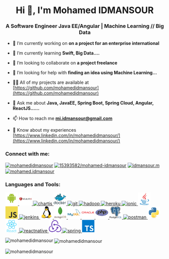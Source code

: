 <h1 align="center">Hi 👋, I'm Mohamed IDMANSOUR</h1>
<h3 align="center">A Software Engineer Java EE/Angular | Machine Learning // Big Data</h3>

- 🔭 I’m currently working on **on a project for an enterprise international**

- 🌱 I’m currently learning **Swift, Big Data....**

- 👯 I’m looking to collaborate on **a project freelance**

- 🤝 I’m looking for help with **finding an idea using Machine Learning...**

- 👨‍💻 All of my projects are available at [https://github.com/mohamedidmansour](https://github.com/mohamedidmansour)

- 💬 Ask me about **Java, JavaEE, Spring Boot, Spring Cloud, Angular, ReactJS......**

- 📫 How to reach me **mi.idmansour@gmail.com**

- 📄 Know about my experiences [https://www.linkedin.com/in/mohamedidmansour/](https://www.linkedin.com/in/mohamedidmansour/)

<h3 align="left">Connect with me:</h3>
<p align="left">
<a href="https://linkedin.com/in/mohamedidmansour" target="blank"><img align="center" src="https://cdn.jsdelivr.net/npm/simple-icons@3.0.1/icons/linkedin.svg" alt="mohamedidmansour" height="30" width="40" /></a>
<a href="https://stackoverflow.com/users/15393582/mohamed-idmansour" target="blank"><img align="center" src="https://cdn.jsdelivr.net/npm/simple-icons@3.0.1/icons/stackoverflow.svg" alt="15393582/mohamed-idmansour" height="30" width="40" /></a>
<a href="https://fb.com/idmansour.m" target="blank"><img align="center" src="https://cdn.jsdelivr.net/npm/simple-icons@3.0.1/icons/facebook.svg" alt="idmansour.m" height="30" width="40" /></a>
<a href="https://instagram.com/mohamed.idmansour" target="blank"><img align="center" src="https://cdn.jsdelivr.net/npm/simple-icons@3.0.1/icons/instagram.svg" alt="mohamed.idmansour" height="30" width="40" /></a>
</p>

<h3 align="left">Languages and Tools:</h3>
<p align="left"> <a href="https://developer.android.com" target="_blank"> <img src="https://raw.githubusercontent.com/devicons/devicon/master/icons/android/android-original-wordmark.svg" alt="android" width="40" height="40"/> </a> <a href="https://angular.io" target="_blank"> <img src="https://raw.githubusercontent.com/devicons/devicon/master/icons/angularjs/angularjs-original-wordmark.svg" alt="angularjs" width="40" height="40"/> </a> <a href="https://www.chartjs.org" target="_blank"> <img src="https://www.chartjs.org/media/logo-title.svg" alt="chartjs" width="40" height="40"/> </a> <a href="https://www.docker.com/" target="_blank"> <img src="https://raw.githubusercontent.com/devicons/devicon/master/icons/docker/docker-original-wordmark.svg" alt="docker" width="40" height="40"/> </a> <a href="https://git-scm.com/" target="_blank"> <img src="https://www.vectorlogo.zone/logos/git-scm/git-scm-icon.svg" alt="git" width="40" height="40"/> </a> <a href="https://hadoop.apache.org/" target="_blank"> <img src="https://www.vectorlogo.zone/logos/apache_hadoop/apache_hadoop-icon.svg" alt="hadoop" width="40" height="40"/> </a> <a href="https://heroku.com" target="_blank"> <img src="https://www.vectorlogo.zone/logos/heroku/heroku-icon.svg" alt="heroku" width="40" height="40"/> </a> <a href="https://ionicframework.com" target="_blank"> <img src="https://upload.wikimedia.org/wikipedia/commons/d/d1/Ionic_Logo.svg" alt="ionic" width="40" height="40"/> </a> <a href="https://www.java.com" target="_blank"> <img src="https://raw.githubusercontent.com/devicons/devicon/master/icons/java/java-original.svg" alt="java" width="40" height="40"/> </a> <a href="https://developer.mozilla.org/en-US/docs/Web/JavaScript" target="_blank"> <img src="https://raw.githubusercontent.com/devicons/devicon/master/icons/javascript/javascript-original.svg" alt="javascript" width="40" height="40"/> </a> <a href="https://www.jenkins.io" target="_blank"> <img src="https://www.vectorlogo.zone/logos/jenkins/jenkins-icon.svg" alt="jenkins" width="40" height="40"/> </a> <a href="https://www.linux.org/" target="_blank"> <img src="https://raw.githubusercontent.com/devicons/devicon/master/icons/linux/linux-original.svg" alt="linux" width="40" height="40"/> </a> <a href="https://www.mongodb.com/" target="_blank"> <img src="https://raw.githubusercontent.com/devicons/devicon/master/icons/mongodb/mongodb-original-wordmark.svg" alt="mongodb" width="40" height="40"/> </a> <a href="https://www.mysql.com/" target="_blank"> <img src="https://raw.githubusercontent.com/devicons/devicon/master/icons/mysql/mysql-original-wordmark.svg" alt="mysql" width="40" height="40"/> </a> <a href="https://www.oracle.com/" target="_blank"> <img src="https://raw.githubusercontent.com/devicons/devicon/master/icons/oracle/oracle-original.svg" alt="oracle" width="40" height="40"/> </a> <a href="https://www.php.net" target="_blank"> <img src="https://raw.githubusercontent.com/devicons/devicon/master/icons/php/php-original.svg" alt="php" width="40" height="40"/> </a> <a href="https://www.postgresql.org" target="_blank"> <img src="https://raw.githubusercontent.com/devicons/devicon/master/icons/postgresql/postgresql-original-wordmark.svg" alt="postgresql" width="40" height="40"/> </a> <a href="https://postman.com" target="_blank"> <img src="https://www.vectorlogo.zone/logos/getpostman/getpostman-icon.svg" alt="postman" width="40" height="40"/> </a> <a href="https://www.python.org" target="_blank"> <img src="https://raw.githubusercontent.com/devicons/devicon/master/icons/python/python-original.svg" alt="python" width="40" height="40"/> </a> <a href="https://reactjs.org/" target="_blank"> <img src="https://raw.githubusercontent.com/devicons/devicon/master/icons/react/react-original-wordmark.svg" alt="react" width="40" height="40"/> </a> <a href="https://reactnative.dev/" target="_blank"> <img src="https://reactnative.dev/img/header_logo.svg" alt="reactnative" width="40" height="40"/> </a> <a href="https://redux.js.org" target="_blank"> <img src="https://raw.githubusercontent.com/devicons/devicon/master/icons/redux/redux-original.svg" alt="redux" width="40" height="40"/> </a> <a href="https://spring.io/" target="_blank"> <img src="https://www.vectorlogo.zone/logos/springio/springio-icon.svg" alt="spring" width="40" height="40"/> </a> <a href="https://www.typescriptlang.org/" target="_blank"> <img src="https://raw.githubusercontent.com/devicons/devicon/master/icons/typescript/typescript-original.svg" alt="typescript" width="40" height="40"/> </a> </p>

<img align="left" src="https://github-readme-stats.vercel.app/api/top-langs?username=mohamedidmansour&show_icons=true&locale=en&layout=compact&hide=css,html" alt="mohamedidmansour" />

&nbsp;<img align="center" src="https://github-readme-stats.vercel.app/api?username=mohamedidmansour&show_icons=true&locale=en" alt="mohamedidmansour" />

<p><img align="center" src="https://github-readme-streak-stats.herokuapp.com/?user=mohamedidmansour&" alt="mohamedidmansour" /></p>
